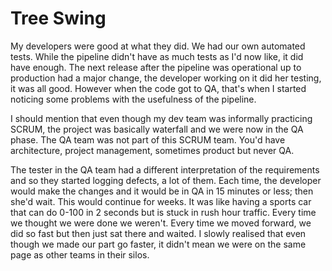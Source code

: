 # Tree Swing

My developers were good at what they did. We had our own automated tests. While the pipeline didn't have as much tests as I'd now like, it did have enough. The next release after the pipeline was operational up to production had a major change, the developer working on it did her testing, it was all good. However when the code got to QA, that's when I started noticing some problems with the usefulness of the pipeline.

I should mention that even though my dev team was informally practicing SCRUM, the project was basically waterfall and we were now in the QA phase. The QA team was not part of this SCRUM team. You'd have architecture, project management, sometimes product but never QA. 

The tester in the QA team had a different interpretation of the requirements and so they started logging defects, a lot of them. Each time, the developer would make the changes and it would be in QA in 15 minutes or less; then she'd wait. This would continue for weeks. It was like having a sports car that can do 0-100 in 2 seconds but is stuck in rush hour traffic. Every time we thought we were done we weren't. Every time we moved forward, we did so fast but then just sat there and waited. I slowly realised that even though we made our part go faster, it didn't mean we were on the same page as other teams in their silos.